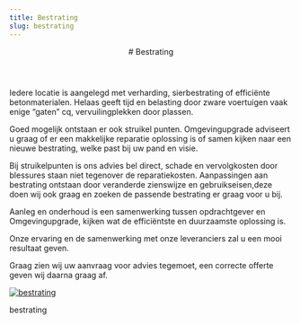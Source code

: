 ```yaml
---
title: Bestrating
slug: bestrating
---
```

<article class="regular">
<header>
# Bestrating
</header>
<section>
Iedere locatie is aangelegd met verharding, sierbestrating of efficiënte betonmaterialen. Helaas geeft tijd en belasting door zware voertuigen vaak enige “gaten” cq, vervuilingplekken door plassen. 

Goed mogelijk ontstaan er ook struikel punten. Omgevingupgrade adviseert u graag of er een makkelijke reparatie oplossing is of samen kijken naar een nieuwe bestrating, welke past bij uw pand en visie. 

Bij struikelpunten is ons advies bel direct, schade en vervolgkosten door blessures staan niet tegenover de reparatiekosten. Aanpassingen aan bestrating ontstaan door veranderde zienswijze en gebruikseisen,deze doen wij ook graag en zoeken de passende bestrating er graag voor u bij.

Aanleg en onderhoud is een samenwerking tussen opdrachtgever en Omgevingupgrade, kijken wat de efficiëntste en duurzaamste oplossing is.

Onze ervaring en de samenwerking met onze leveranciers zal u een mooi resultaat geven. 

Graag zien wij uw aanvraag voor advies tegemoet, een correcte offerte geven wij daarna graag af.
</section>
</article>
<aside>
<a href="/img/bestrating.jpg" class="magnific">
<img src="/img/bestrating.jpg" alt="bestrating" title="bestrating" />
</a>
<p class="onderschrift">
bestrating
</p>
</aside>